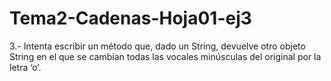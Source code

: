 # Tema2-Cadenas-Hoja01-ej3

3.- Intenta escribir un método que, dado un String, devuelve otro objeto String en el que se cambian todas las vocales minúsculas del original por la letra ‘o’.
